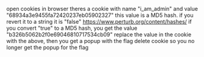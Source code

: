 open cookies in browser
theres a cookie with name "i_am_admin" and value "68934a3e9455fa72420237eb05902327"
this value is a MD5 hash. if you revert it to a string it is "false"
https://www.perturb.org/content/hashes/
if you convert "true" to a MD5 hash, you get the value "b326b5062b2f0e69046810717534cb09"
replace the value in the cookie with the above, then you get a popup with the flag
delete cookie so you no longer get the popup for the flag